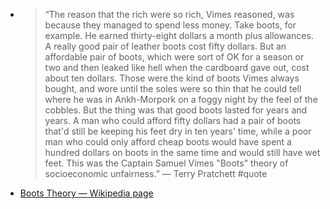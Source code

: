 - > “The reason that the rich were so rich, Vimes reasoned, was because they managed to spend less money. Take boots, for example. He earned thirty-eight dollars a month plus allowances. A really good pair of leather boots cost fifty dollars. But an affordable pair of boots, which were sort of OK for a season or two and then leaked like hell when the cardboard gave out, cost about ten dollars. Those were the kind of boots Vimes always bought, and wore until the soles were so thin that he could tell where he was in Ankh-Morpork on a foggy night by the feel of the cobbles. But the thing was that good boots lasted for years and years. A man who could afford fifty dollars had a pair of boots that'd still be keeping his feet dry in ten years' time, while a poor man who could only afford cheap boots would have spent a hundred dollars on boots in the same time and would still have wet feet. This was the Captain Samuel Vimes "Boots" theory of socioeconomic unfairness.” — Terry Pratchett #quote
- [Boots Theory — Wikipedia page](https://en.wikipedia.org/wiki/Boots_theory)